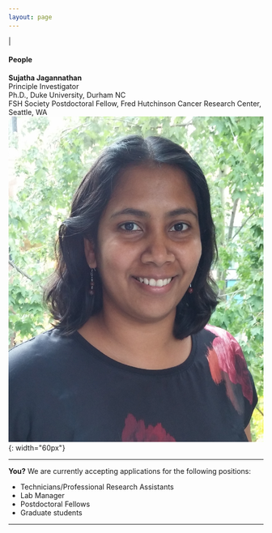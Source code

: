 ```yaml
---
layout: page
---
```

|
#### People

**Sujatha Jagannathan**  
Principle Investigator  
Ph.D., Duke University, Durham NC  
FSH Society Postdoctoral Fellow, Fred Hutchinson Cancer Research Center, Seattle, WA  
![Suja Jagannathan](/img/SJ_photo_for_flyer.jpg){: width="60px"}

----

**You?**
We are currently accepting applications for the following positions:
* Technicians/Professional Research Assistants
* Lab Manager
* Postdoctoral Fellows
* Graduate students

----
